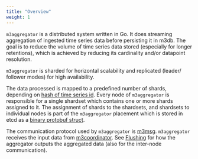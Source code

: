 ```yaml
---
title: "Overview"
weight: 1
---
```


`m3aggregator` is a distributed system written in Go. It does streaming aggregation of ingested time 
series data before persisting it in m3db. The goal is to reduce the volume of
time series data stored (especially for longer retentions), which is achieved by reducing its 
cardinality and/or datapoint resolution.

`m3aggregator` is sharded for horizontal scalability and replicated (leader/
follower modes) for high availability.

The data processed is mapped to a predefined number of shards, depending on
[hash of time series id](https://github.com/m3db/m3/blob/0865ebc80e85234b00532f93521438856883da9c/src/aggregator/sharding/hash.go#L89). 
Every node of `m3aggregator` is responsible for a single
shardset which contains one or more shards assigned to it. The assignment of
shards to the shardsets, and shardsets to individual nodes is part of the 
`m3aggregator` placement which is stored in etcd as a 
[binary protobuf struct](https://github.com/m3db/m3/blob/master/src/cluster/generated/proto/placementpb/placement.proto).

The communication protocol used by `m3aggregator` is [m3msg](https://github.com/m3db/m3/tree/master/src/msg#readme).
`m3aggregator` receives the input data from [m3coordinator](/docs/v1.2/architecture/m3coordinator).
See [Flushing](/docs/v1.2/architecture/m3aggregator/flushing) for how the aggregator outputs the 
aggregated data (also for the inter-node communication).
